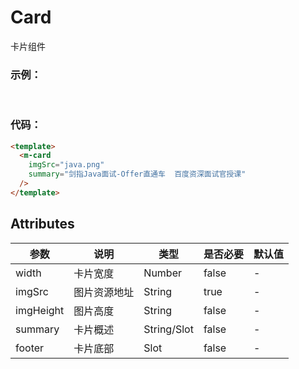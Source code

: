 # Card
卡片组件

### 示例：
<br />
<testCard/>

### 代码：

```html
<template>
  <m-card
    imgSrc="java.png"
    summary="剑指Java面试-Offer直通车  百度资深面试官授课" 
  />
</template>
```

## Attributes
|  参数  |  说明  |  类型  |  是否必要  |  默认值  |
|  ----  |  ----  |  ----  |  ----  |  ----  |
| width  | 卡片宽度 | Number |  false  | - |
| imgSrc  | 图片资源地址 | String | true | - |
| imgHeight  | 图片高度 | String | false | - |
| summary  | 卡片概述 | String/Slot | false | - |
| footer  | 卡片底部 | Slot | false | - |